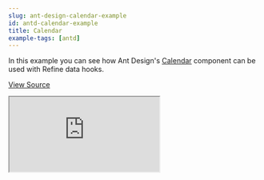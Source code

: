 ```yaml
---
slug: ant-design-calendar-example
id: antd-calendar-example
title: Calendar
example-tags: [antd]
---
```


In this example you can see how Ant Design's [Calendar](https://ant.design/components/calendar) component can be used with Refine data hooks.

[View Source](https://github.com/pankod/refine/tree/master/examples/calendar)

<iframe loading="lazy" src="https://stackblitz.com//github/pankod/refine/tree/master/examples/calendar?embed=1&view=preview&theme=dark&preset=node"
    style={{width: "100%", height:"80vh", border: "0px", borderRadius: "8px", overflow:"hidden"}}
    title="refine-tutorial"
></iframe>